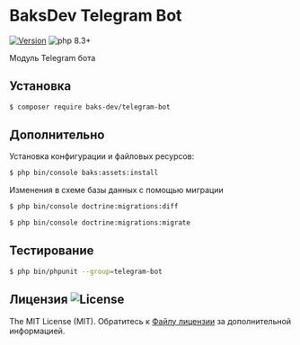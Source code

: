 # BaksDev Telegram Bot

[![Version](https://img.shields.io/badge/version-7.1.7-blue)](https://github.com/baks-dev/telegram-bot/releases)
![php 8.3+](https://img.shields.io/badge/php-min%208.3-red.svg)

Модуль Telegram бота

## Установка

``` bash
$ composer require baks-dev/telegram-bot
```

## Дополнительно

Установка конфигурации и файловых ресурсов:

``` bash
$ php bin/console baks:assets:install
```

Изменения в схеме базы данных с помощью миграции

``` bash
$ php bin/console doctrine:migrations:diff

$ php bin/console doctrine:migrations:migrate
```

## Тестирование

``` bash
$ php bin/phpunit --group=telegram-bot
```

## Лицензия ![License](https://img.shields.io/badge/MIT-green)

The MIT License (MIT). Обратитесь к [Файлу лицензии](LICENSE.md) за дополнительной информацией.

